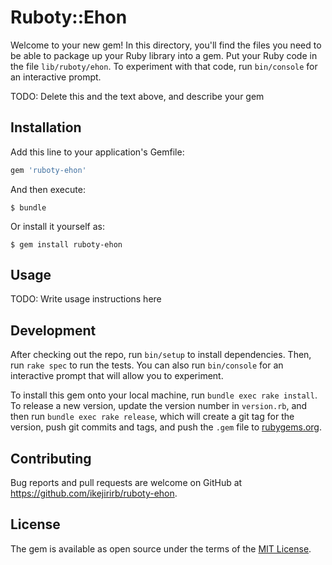 # Ruboty::Ehon

Welcome to your new gem! In this directory, you'll find the files you need to be able to package up your Ruby library into a gem. Put your Ruby code in the file `lib/ruboty/ehon`. To experiment with that code, run `bin/console` for an interactive prompt.

TODO: Delete this and the text above, and describe your gem

## Installation

Add this line to your application's Gemfile:

```ruby
gem 'ruboty-ehon'
```

And then execute:

    $ bundle

Or install it yourself as:

    $ gem install ruboty-ehon

## Usage

TODO: Write usage instructions here

## Development

After checking out the repo, run `bin/setup` to install dependencies. Then, run `rake spec` to run the tests. You can also run `bin/console` for an interactive prompt that will allow you to experiment.

To install this gem onto your local machine, run `bundle exec rake install`. To release a new version, update the version number in `version.rb`, and then run `bundle exec rake release`, which will create a git tag for the version, push git commits and tags, and push the `.gem` file to [rubygems.org](https://rubygems.org).

## Contributing

Bug reports and pull requests are welcome on GitHub at https://github.com/ikejirirb/ruboty-ehon.


## License

The gem is available as open source under the terms of the [MIT License](http://opensource.org/licenses/MIT).

